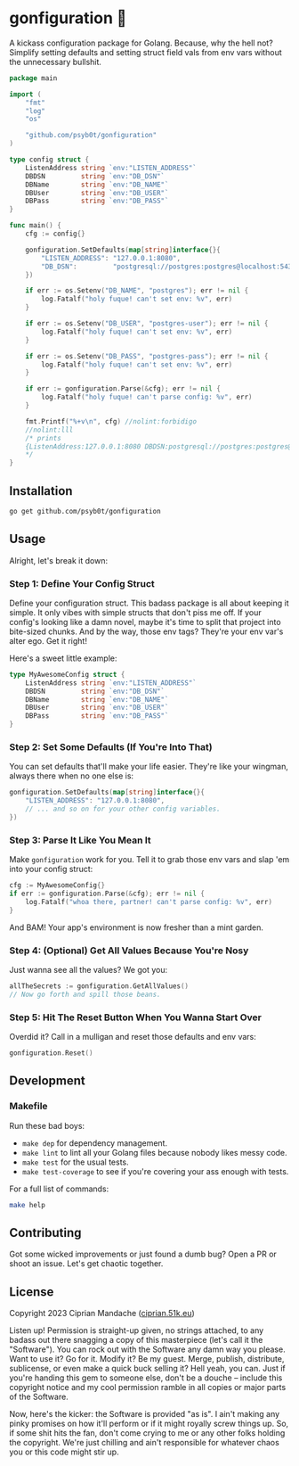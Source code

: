 # gonfiguration 🔧

A kickass configuration package for Golang. Because, why the hell not? Simplify setting defaults and setting struct field vals from env vars without the unnecessary bullshit.

```go
package main

import (
	"fmt"
	"log"
	"os"

	"github.com/psyb0t/gonfiguration"
)

type config struct {
	ListenAddress string `env:"LISTEN_ADDRESS"`
	DBDSN         string `env:"DB_DSN"`
	DBName        string `env:"DB_NAME"`
	DBUser        string `env:"DB_USER"`
	DBPass        string `env:"DB_PASS"`
}

func main() {
	cfg := config{}

	gonfiguration.SetDefaults(map[string]interface{}{
		"LISTEN_ADDRESS": "127.0.0.1:8080",
		"DB_DSN":         "postgresql://postgres:postgres@localhost:5432/postgres?sslmode=disable",
	})

	if err := os.Setenv("DB_NAME", "postgres"); err != nil {
		log.Fatalf("holy fuque! can't set env: %v", err)
	}

	if err := os.Setenv("DB_USER", "postgres-user"); err != nil {
		log.Fatalf("holy fuque! can't set env: %v", err)
	}

	if err := os.Setenv("DB_PASS", "postgres-pass"); err != nil {
		log.Fatalf("holy fuque! can't set env: %v", err)
	}

	if err := gonfiguration.Parse(&cfg); err != nil {
		log.Fatalf("holy fuque! can't parse config: %v", err)
	}

	fmt.Printf("%+v\n", cfg) //nolint:forbidigo
	//nolint:lll
	/* prints
	{ListenAddress:127.0.0.1:8080 DBDSN:postgresql://postgres:postgres@localhost:5432/postgres?sslmode=disable DBName:postgres DBUser:postgres-user DBPass:postgres-pass}
	*/
}
```

## Installation

```bash
go get github.com/psyb0t/gonfiguration
```

## Usage

Alright, let's break it down:

### Step 1: Define Your Config Struct

Define your configuration struct. This badass package is all about keeping it simple. It only vibes with simple structs that don't piss me off. If your config's looking like a damn novel, maybe it's time to split that project into bite-sized chunks. And by the way, those env tags? They're your env var's alter ego. Get it right!

Here's a sweet little example:

```go
type MyAwesomeConfig struct {
    ListenAddress string `env:"LISTEN_ADDRESS"`
    DBDSN         string `env:"DB_DSN"`
    DBName        string `env:"DB_NAME"`
    DBUser        string `env:"DB_USER"`
    DBPass        string `env:"DB_PASS"`
}
```

### Step 2: Set Some Defaults (If You're Into That)

You can set defaults that'll make your life easier. They're like your wingman, always there when no one else is:

```go
gonfiguration.SetDefaults(map[string]interface{}{
    "LISTEN_ADDRESS": "127.0.0.1:8080",
    // ... and so on for your other config variables.
})
```

### Step 3: Parse It Like You Mean It

Make `gonfiguration` work for you. Tell it to grab those env vars and slap 'em into your config struct:

```go
cfg := MyAwesomeConfig{}
if err := gonfiguration.Parse(&cfg); err != nil {
    log.Fatalf("whoa there, partner! can't parse config: %v", err)
}
```

And BAM! Your app's environment is now fresher than a mint garden.

### Step 4: (Optional) Get All Values Because You're Nosy

Just wanna see all the values? We got you:

```go
allTheSecrets := gonfiguration.GetAllValues()
// Now go forth and spill those beans.
```

### Step 5: Hit The Reset Button When You Wanna Start Over

Overdid it? Call in a mulligan and reset those defaults and env vars:

```go
gonfiguration.Reset()
```

## Development

### Makefile

Run these bad boys:

- `make dep` for dependency management.
- `make lint` to lint all your Golang files because nobody likes messy code.
- `make test` for the usual tests.
- `make test-coverage` to see if you're covering your ass enough with tests.

For a full list of commands:

```bash
make help
```

## Contributing

Got some wicked improvements or just found a dumb bug? Open a PR or shoot an issue. Let's get chaotic together.

## License

Copyright 2023 Ciprian Mandache ([ciprian.51k.eu](https://ciprian.51k.eu))

Listen up! Permission is straight-up given, no strings attached, to any badass out there snagging a copy of this masterpiece (let's call it the "Software"). You can rock out with the Software any damn way you please. Want to use it? Go for it. Modify it? Be my guest. Merge, publish, distribute, sublicense, or even make a quick buck selling it? Hell yeah, you can. Just if you're handing this gem to someone else, don't be a douche – include this copyright notice and my cool permission ramble in all copies or major parts of the Software.

Now, here's the kicker: the Software is provided "as is". I ain't making any pinky promises on how it'll perform or if it might royally screw things up. So, if some shit hits the fan, don't come crying to me or any other folks holding the copyright. We're just chilling and ain't responsible for whatever chaos you or this code might stir up.
